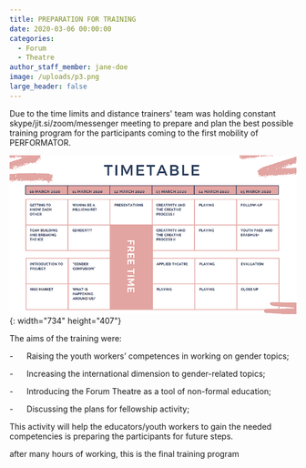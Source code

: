 ```yaml
---
title: PREPARATION FOR TRAINING
date: 2020-03-06 00:00:00
categories:
  - Forum
  - Theatre
author_staff_member: jane-doe
image: /uploads/p3.png
large_header: false
---
```


Due to the time limits and distance trainers' team was holding constant skype/jit.si/zoom/messenger meeting to prepare and plan the best possible training program for the participants coming to the first mobility of PERFORMATOR.

![](/uploads/p3.png){: width="734" height="407"}

The aims of the training were:

\-&nbsp; &nbsp; &nbsp; Raising the youth workers’ competences in working on gender topics;

\-&nbsp; &nbsp; &nbsp; Increasing the international dimension to gender-related topics;

\-&nbsp; &nbsp; &nbsp; Introducing the Forum Theatre as a tool of non-formal education;

\-&nbsp; &nbsp; &nbsp; Discussing the plans for fellowship activity;

This activity will help the educators/youth workers to gain the needed competencies is preparing the participants for future steps.

after many hours of working, this is the final training program